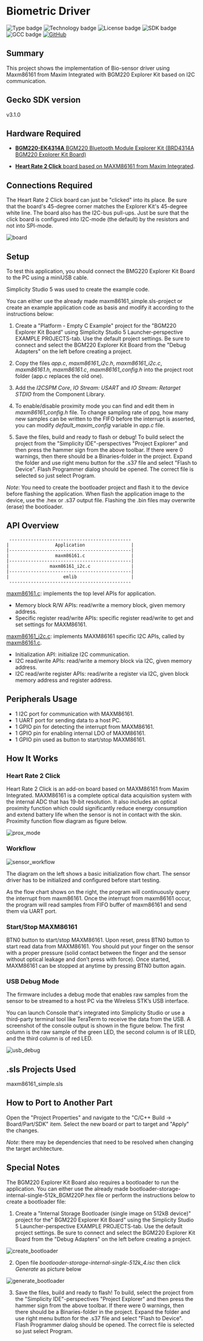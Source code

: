 # Biometric Driver #
![Type badge](https://img.shields.io/badge/Type-Hardware%20Driver-green)
![Technology badge](https://img.shields.io/badge/Technology-Platform-green)
![License badge](https://img.shields.io/badge/License-zlib-green)
![SDK badge](https://img.shields.io/badge/SDK-v3.1.0-green)
![GCC badge](https://img.shields.io/endpoint?url=https://raw.githubusercontent.com/SiliconLabs/application_examples_ci/master/hardware_drivers/bio_sensor_maxm86161_gcc.json)
[![GitHub](https://img.shields.io/badge/Mikroe-HEART%20RATE%202%20CLICK-green)](https://www.mikroe.com/heart-rate-2-click)

## Summary ##

This project shows the implementation of Bio-sensor driver using Maxm86161 from Maxim Integrated with BGM220 Explorer Kit based on I2C communication.

## Gecko SDK version ##

v3.1.0

## Hardware Required ##

- [**BGM220-EK4314A** BGM220 Bluetooth Module Explorer Kit (BRD4314A BGM220 Explorer Kit Board)](https://www.silabs.com/development-tools/wireless/bluetooth/bgm220-explorer-kit)

- [**Heart Rate 2 Click** board based on MAXM86161 from Maxim Integrated](https://www.mikroe.com/heart-rate-2-click).

## Connections Required ##

The Heart Rate 2 Click board can just be "clicked" into its place. Be sure that the board's 45-degree corner matches the Explorer Kit's 45-degree white line. The board also has the I2C-bus pull-ups. Just be sure that the click board is configured into I2C-mode (the default) by the resistors and not into SPI-mode.

![board](doc/board.png "BGM220 Explorer Kit Board and Heart Rate 2 Click Board")

## Setup ##

To test this application, you should connect the BMG220 Explorer Kit Board to the PC using a miniUSB cable. 

Simplicity Studio 5 was used to create the example code.

You can either use the already made maxm86161_simple.sls-project or create an example application code as basis and modify it according to the instructions below:

1. Create a "Platform - Empty C Example" project for the "BGM220 Explorer Kit Board" using Simplicity Studio 5 Launcher-perspective EXAMPLE PROJECTS-tab. Use the default project settings. Be sure to connect and select the BGM220 Explorer Kit Board from the "Debug Adapters" on the left before creating a project.

2. Copy the files *app.c*, *maxm86161_i2c.h*, *maxm86161_i2c.c*, *maxm86161.h*, *maxm86161.c*, *maxm86161_config.h* into the project root folder (app.c replaces the old one).

3. Add the *I2CSPM Core*, *IO Stream: USART* and *IO Stream: Retarget STDIO* from the Component Library.

4. To enable/disable proximity mode you can find and edit them in *maxm86161_config.h* file. To change sampling rate of ppg, how many new samples can be written to the FIFO before the interrupt is asserted, you can modify *default_maxim_config* variable in *app.c* file.

5. Save the files, build and ready to flash or debug! To build select the project from the "Simplicity IDE"-perspectives "Project Explorer" and then press the hammer sign from the above toolbar. If there were 0 warnings, then there should be a Binaries-folder in the project. Expand the folder and use right menu button for the .s37 file and select "Flash to Device". Flash Programmer dialog should be opened. The correct file is selected so just select Program.

*Note*: You need to create the bootloader project and flash it to the device before flashing the application. When flash the application image to the device, use the .hex or .s37 output file. Flashing the .bin files may overwrite (erase) the bootloader.

## API Overview ##

```
 ---------------------------------------------
|                 Application                 | 
|---------------------------------------------|
|                 maxm86161.c                 |
|---------------------------------------------|
|               maxm86161_i2c.c               |
|---------------------------------------------|
|                    emlib                    |
 ---------------------------------------------
```
[maxm86161.c](maxm86161/maxm86161.c): implements the top level APIs for application.
- Memory block R/W APIs: read/write a memory block, given memory address.
- Specific register read/write APIs: specific register read/write to get and set settings for MAXM86161.

[maxm86161_i2c.c](maxm86161/maxm86161_i2c.c): implements MAXM86161 specific I2C APIs, called by [maxm86161.c](maxm86161/maxm86161.c).
- Initialization API: initialize I2C communication.
- I2C read/write APIs: read/write a memory block via I2C, given memory address.
- I2C read/write register APIs: read/write a register via I2C, given block memory address and register address.

## Peripherals Usage ##

- 1 I2C port for communication with MAXM86161.
- 1 UART port for sending data to a host PC.
- 1 GPIO pin for detecting the interrupt from MAXM86161.
- 1 GPIO pin for enabling internal LDO of MAXM86161.
- 1 GPIO pin used as button to start/stop MAXM86161.

## How It Works ##

### Heart Rate 2 Click ###

Heart Rate 2 Click is an add-on board based on MAXM86161 from Maxim Integrated. MAXM86161 is a complete optical data acquisition system with the internal ADC that has 19-bit resolution. It also includes an optical proximity function which could significantly reduce energy consumption and extend battery life when the sensor is not in contact with the skin. Proximity function flow diagram as figure below.

![prox_mode](doc/prox_mode.png "Proximity mode")

### Workflow ###

![sensor_workflow](doc/sensor_workflow.png "sensor workflow")

The diagram on the left shows a basic initialization flow chart. The sensor driver has to be initialized and configured before start testing.

As the flow chart shows on the right, the program will continuously query the interrupt from maxm86161. Once the interrupt from maxm86161 occur, the program will read samples from FIFO buffer of maxm86161 and send them via UART port.

### Start/Stop MAXM86161 ###

BTN0 button to start/stop MAXM86161. Upon reset, press BTN0 button to start read data from MAXM86161. You should put your finger on the sensor with a proper pressure (solid contact between the finger and the sensor without optical leakage and don’t press with force). Once started, MAXM86161 can be stopped at anytime by pressing BTN0 button again.

### USB Debug Mode ###

The firmware includes a debug mode that enables raw samples from the sensor to be streamed to a host PC via the Wireless STK’s USB interface.

You can launch Console that's integrated into Simplicity Studio or use a third-party terminal tool like TeraTerm to receive the data from the USB. A screenshot of the console output is shown in the figure below. The first column is the raw sample of the green LED, the second column is of IR LED, and the third column is of red LED.

![usb_debug](doc/usb_debug.png "USB Debug Output Data")

## .sls Projects Used ##

maxm86161_simple.sls

## How to Port to Another Part ##

Open the "Project Properties" and navigate to the "C/C++ Build -> Board/Part/SDK" item. Select the new board or part to target and "Apply" the changes. 

*Note*: there may be dependencies that need to be resolved when changing the target architecture.

## Special Notes ##

The BGM220 Explorer Kit Board also requires a bootloader to run the application. You can either use the already made bootloader-storage-internal-single-512k_BGM220P.hex file or perform the instructions below to create a bootloader file:

1. Create a "Internal Storage Bootloader (single image on 512kB device)" project for the" BGM220 Explorer Kit Board" using the Simplicity Studio 5 Launcher-perspective EXAMPLE PROJECTS-tab. Use the default project settings. Be sure to connect and select the BGM220 Explorer Kit Board from the "Debug Adapters" on the left before creating a project.

![create_bootloader](doc/create_bootloader.png "Create bootloader file")

2. Open file *bootloader-storage-internal-single-512k_4.isc* then click *Generate* as picture below

![generate_bootloader](doc/generate_bootloader.png "Generate bootloader file")

3. Save the files, build and ready to flash! To build, select the project from the "Simplicity IDE"-perspectives "Project Explorer" and then press the hammer sign from the above toolbar. If there were 0 warnings, then there should be a Binaries-folder in the project. Expand the folder and use right menu button for the .s37 file and select "Flash to Device". Flash Programmer dialog should be opened. The correct file is selected so just select Program.
